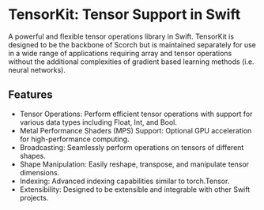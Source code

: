 
# TensorKit: Tensor Support in Swift

A powerful and flexible tensor operations library in Swift. TensorKit is designed to be the backbone of Scorch but is maintained separately for use in a wide range of applications requiring array and tensor operations without the additional complexities of gradient based learning methods (i.e. neural networks).

## Features
- Tensor Operations: Perform efficient tensor operations with support for various data types including Float, Int, and Bool.
- Metal Performance Shaders (MPS) Support: Optional GPU acceleration for high-performance computing.
- Broadcasting: Seamlessly perform operations on tensors of different shapes.
- Shape Manipulation: Easily reshape, transpose, and manipulate tensor dimensions.
- Indexing: Advanced indexing capabilities similar to torch.Tensor.
- Extensibility: Designed to be extensible and integrable with other Swift projects.
